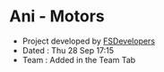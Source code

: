 # Ani - Motors


- Project developed by [FSDevelopers](#)
- Dated : Thu 28 Sep 17:15
- Team  : Added in the Team Tab